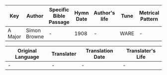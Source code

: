 Key | Author   | Specific Bible Passage     |Hymn Date |Author's life |Tune |Metrical Pattern   |Composer/Source
-- | --------- | ---------------------------|----------|--------------|-----|-------------------|-------------  
A Major |Simon Browne |- |1908 |- |WARE |- |Kingsley

Original Language | Translater | Translation Date   | Translater's Life  
----------------- | --------- | --------------------|-------------     
\- |- |- |-
